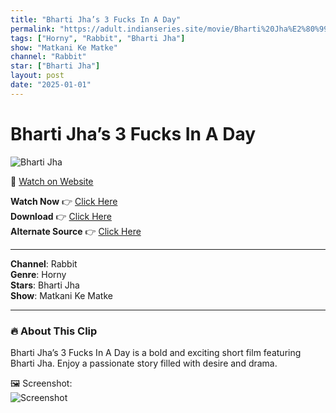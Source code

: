 ```yaml
---
title: "Bharti Jha’s 3 Fucks In A Day"
permalink: "https://adult.indianseries.site/movie/Bharti%20Jha%E2%80%99s%203%20Fucks%20In%20A%20Day"
tags: ["Horny", "Rabbit", "Bharti Jha"]
show: "Matkani Ke Matke"
channel: "Rabbit"
star: ["Bharti Jha"]
layout: post
date: "2025-01-01"
---
```


# Bharti Jha’s 3 Fucks In A Day

![Bharti Jha](https://shorts.desisins.com/wp-content/uploads/2025/01/Bharti-Jha-Matakani-Ke-Matke-Rabbit-DesiSins.com_.jpg)

🔗 [Watch on Website](https://adult.indianseries.site/movie/Bharti%20Jha%E2%80%99s%203%20Fucks%20In%20A%20Day)

**Watch Now** 👉 [Click Here](https://adult.indianseries.site/movie/Bharti%20Jha%E2%80%99s%203%20Fucks%20In%20A%20Day)  
**Download** 👉 [Click Here](https://adult.indianseries.site/movie/Bharti%20Jha%E2%80%99s%203%20Fucks%20In%20A%20Day)  
**Alternate Source** 👉 [Click Here](https://adult.indianseries.site/movie/Bharti%20Jha%E2%80%99s%203%20Fucks%20In%20A%20Day)

---

**Channel**: Rabbit  
**Genre**: Horny  
**Stars**: Bharti Jha  
**Show**: Matkani Ke Matke

---

### 🔥 About This Clip

Bharti Jha’s 3 Fucks In A Day is a bold and exciting short film featuring Bharti Jha. Enjoy a passionate story filled with desire and drama.
 
🖼️ Screenshot:  
![Screenshot](https://shorts.desisins.com/wp-content/uploads/2025/01/Bharti-Jha-Matakani-Ke-Matke-Rabbit-DesiSins.com_.jpg)
